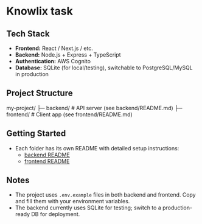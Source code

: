 # Knowlix task

## Tech Stack
- **Frontend:** React / Next.js / etc.
- **Backend:** Node.js + Express + TypeScript
- **Authentication:** AWS Cognito
- **Database:** SQLite (for local/testing), switchable to PostgreSQL/MySQL in production

## Project Structure
my-project/
├─ backend/ # API server (see backend/README.md)
├─ frontend/ # Client app (see frontend/README.md)


## Getting Started
- Each folder has its own README with detailed setup instructions:
  - [backend README](backend/README.md)
  - [frontend README](frontend/README.md)

## Notes
- The project uses `.env.example` files in both backend and frontend. Copy and fill them with your environment variables.
- The backend currently uses SQLite for testing; switch to a production-ready DB for deployment.
